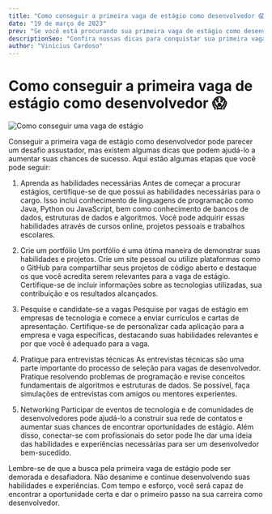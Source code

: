 ```yaml
---
title: "Como conseguir a primeira vaga de estágio como desenvolvedor 😱"
date: "19 de março de 2023"
prev: "Se você está procurando sua primeira vaga de estágio como desenvolvedor, existem algumas etapas importantes que você pode seguir para aumentar suas chances de sucesso e encurtar sua jornada para sua primeira oportunidade. Veja agora quais são essas dicas"
descriptionSeo: "Confira nossas dicas para conquistar sua primeira vaga de estágio em desenvolvimento e acelerar sua jornada no mercado de trabalho."
author: "Vinicius Cardoso"
---
```


# Como conseguir a primeira vaga de estágio como desenvolvedor 😱

![Como conseguir uma vaga de estágio](/como-conseguir-vaga-de-estagio.jpg)

Conseguir a primeira vaga de estágio como desenvolvedor pode parecer um desafio assustador, mas existem algumas dicas que podem ajudá-lo a aumentar suas chances de sucesso. Aqui estão algumas etapas que você pode seguir:

1. Aprenda as habilidades necessárias
Antes de começar a procurar estágios, certifique-se de que possui as habilidades necessárias para o cargo. Isso inclui conhecimento de linguagens de programação como Java, Python ou JavaScript, bem como conhecimento de bancos de dados, estruturas de dados e algoritmos. Você pode adquirir essas habilidades através de cursos online, projetos pessoais e trabalhos escolares.

2. Crie um portfólio
Um portfólio é uma ótima maneira de demonstrar suas habilidades e projetos. Crie um site pessoal ou utilize plataformas como o GitHub para compartilhar seus projetos de código aberto e destaque os que você acredita serem relevantes para a vaga de estágio. Certifique-se de incluir informações sobre as tecnologias utilizadas, sua contribuição e os resultados alcançados.

3. Pesquise e candidate-se a vagas
Pesquise por vagas de estágio em empresas de tecnologia e comece a enviar currículos e cartas de apresentação. Certifique-se de personalizar cada aplicação para a empresa e vaga específicas, destacando suas habilidades relevantes e por que você é adequado para a vaga.

4. Pratique para entrevistas técnicas
As entrevistas técnicas são uma parte importante do processo de seleção para vagas de desenvolvedor. Pratique resolvendo problemas de programação e revise conceitos fundamentais de algoritmos e estruturas de dados. Se possível, faça simulações de entrevistas com amigos ou mentores experientes.

5. Networking
Participar de eventos de tecnologia e de comunidades de desenvolvedores pode ajudá-lo a construir sua rede de contatos e aumentar suas chances de encontrar oportunidades de estágio. Além disso, conectar-se com profissionais do setor pode lhe dar uma ideia das habilidades e experiências necessárias para ser um desenvolvedor bem-sucedido.

Lembre-se de que a busca pela primeira vaga de estágio pode ser demorada e desafiadora. Não desanime e continue desenvolvendo suas habilidades e experiências. Com tempo e esforço, você será capaz de encontrar a oportunidade certa e dar o primeiro passo na sua carreira como desenvolvedor.